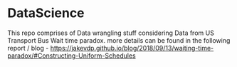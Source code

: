 # DataScience

This repo comprises of Data wrangling stuff considering Data from
US Transport Bus Wait time paradox.
more details can be found in the following report / blog - https://jakevdp.github.io/blog/2018/09/13/waiting-time-paradox/#Constructing-Uniform-Schedules